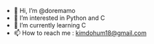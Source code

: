 - 👋 Hi, I’m @doremamo
- 👀 I’m interested in Python and C
- 🌱 I’m currently learning C
- 📫 How to reach me : kimdohum18@gmail.com

<!---
blockgolem/blockgolem is a ✨ special ✨ repository because its `README.md` (this file) appears on your GitHub profile.
You can click the Preview link to take a look at your changes.
--->
